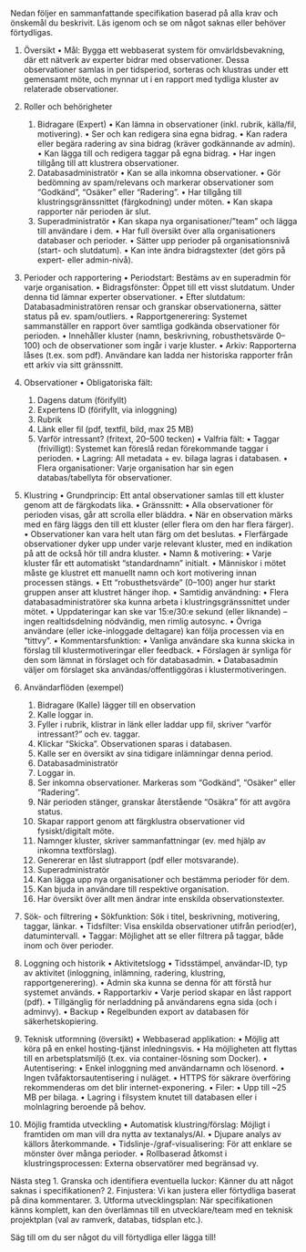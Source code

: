 Nedan följer en sammanfattande specifikation baserad på alla krav och önskemål du beskrivit. Läs igenom och se om något saknas eller behöver förtydligas.

1. Översikt
	•	Mål: Bygga ett webbaserat system för omvärldsbevakning, där ett nätverk av experter bidrar med observationer. Dessa observationer samlas in per tidsperiod, sorteras och klustras under ett gemensamt möte, och mynnar ut i en rapport med tydliga kluster av relaterade observationer.

2. Roller och behörigheter
	1.	Bidragare (Expert)
	•	Kan lämna in observationer (inkl. rubrik, källa/fil, motivering).
	•	Ser och kan redigera sina egna bidrag.
	•	Kan radera eller begära radering av sina bidrag (kräver godkännande av admin).
	•	Kan lägga till och redigera taggar på egna bidrag.
	•	Har ingen tillgång till att klustrera observationer.
	2.	Databasadministratör
	•	Kan se alla inkomna observationer.
	•	Gör bedömning av spam/relevans och markerar observationer som “Godkänd”, “Osäker” eller “Radering”.
	•	Har tillgång till klustringsgränssnittet (färgkodning) under möten.
	•	Kan skapa rapporter när perioden är slut.
	3.	Superadministratör
	•	Kan skapa nya organisationer/”team” och lägga till användare i dem.
	•	Har full översikt över alla organisationers databaser och perioder.
	•	Sätter upp perioder på organisationsnivå (start- och slutdatum).
	•	Kan inte ändra bidragstexter (det görs på expert- eller admin-nivå).

3. Perioder och rapportering
	•	Periodstart: Bestäms av en superadmin för varje organisation.
	•	Bidragsfönster: Öppet till ett visst slutdatum. Under denna tid lämnar experter observationer.
	•	Efter slutdatum: Databasadministratören rensar och granskar observationerna, sätter status på ev. spam/outliers.
	•	Rapportgenerering: Systemet sammanställer en rapport över samtliga godkända observationer för perioden.
	•	Innehåller kluster (namn, beskrivning, robusthetsvärde 0–100) och de observationer som ingår i varje kluster.
	•	Arkiv: Rapporterna låses (t.ex. som pdf). Användare kan ladda ner historiska rapporter från ett arkiv via sitt gränssnitt.

4. Observationer
	•	Obligatoriska fält:
	1.	Dagens datum (förifyllt)
	2.	Expertens ID (förifyllt, via inloggning)
	3.	Rubrik
	4.	Länk eller fil (pdf, textfil, bild, max 25 MB)
	5.	Varför intressant? (fritext, 20–500 tecken)
	•	Valfria fält:
	•	Taggar (frivilligt): Systemet kan föreslå redan förekommande taggar i perioden.
	•	Lagring: All metadata + ev. bilaga lagras i databasen.
	•	Flera organisationer: Varje organisation har sin egen databas/tabellyta för observationer.

5. Klustring
	•	Grundprincip: Ett antal observationer samlas till ett kluster genom att de färgkodats lika.
	•	Gränssnitt:
	•	Alla observationer för perioden visas, går att scrolla eller bläddra.
	•	När en observation märks med en färg läggs den till ett kluster (eller flera om den har flera färger).
	•	Observationer kan vara helt utan färg om det beslutas.
	•	Flerfärgade observationer dyker upp under varje relevant kluster, med en indikation på att de också hör till andra kluster.
	•	Namn & motivering:
	•	Varje kluster får ett automatiskt “standardnamn” initialt.
	•	Människor i mötet måste ge klustret ett manuellt namn och kort motivering innan processen stängs.
	•	Ett “robusthetsvärde” (0–100) anger hur starkt gruppen anser att klustret hänger ihop.
	•	Samtidig användning:
	•	Flera databasadministratörer ska kunna arbeta i klustringsgränssnittet under mötet.
	•	Uppdateringar kan ske var 15:e/30:e sekund (eller liknande) – ingen realtidsdelning nödvändig, men rimlig autosync.
	•	Övriga användare (eller icke-inloggade deltagare) kan följa processen via en “tittvy”.
	•	Kommentarsfunktion:
	•	Vanliga användare ska kunna skicka in förslag till klustermotiveringar eller feedback.
	•	Förslagen är synliga för den som lämnat in förslaget och för databasadmin.
	•	Databasadmin väljer om förslaget ska användas/offentliggöras i klustermotiveringen.

6. Användarflöden (exempel)
	1.	Bidragare (Kalle) lägger till en observation
	1.	Kalle loggar in.
	2.	Fyller i rubrik, klistrar in länk eller laddar upp fil, skriver “varför intressant?” och ev. taggar.
	3.	Klickar “Skicka”. Observationen sparas i databasen.
	4.	Kalle ser en översikt av sina tidigare inlämningar denna period.
	2.	Databasadministratör
	1.	Loggar in.
	2.	Ser inkomna observationer. Markeras som “Godkänd”, “Osäker” eller “Radering”.
	3.	När perioden stänger, granskar återstående “Osäkra” för att avgöra status.
	4.	Skapar rapport genom att färgklustra observationer vid fysiskt/digitalt möte.
	5.	Namnger kluster, skriver sammanfattningar (ev. med hjälp av inkomna textförslag).
	6.	Genererar en låst slutrapport (pdf eller motsvarande).
	3.	Superadministratör
	1.	Kan lägga upp nya organisationer och bestämma perioder för dem.
	2.	Kan bjuda in användare till respektive organisation.
	3.	Har översikt över allt men ändrar inte enskilda observationstexter.

7. Sök- och filtrering
	•	Sökfunktion: Sök i titel, beskrivning, motivering, taggar, länkar.
	•	Tidsfilter: Visa enskilda observationer utifrån period(er), datumintervall.
	•	Taggar: Möjlighet att se eller filtrera på taggar, både inom och över perioder.

8. Loggning och historik
	•	Aktivitetslogg
	•	Tidsstämpel, användar-ID, typ av aktivitet (inloggning, inlämning, radering, klustring, rapportgenerering).
	•	Admin ska kunna se denna för att förstå hur systemet används.
	•	Rapportarkiv
	•	Varje period skapar en låst rapport (pdf).
	•	Tillgänglig för nerladdning på användarens egna sida (och i adminvy).
	•	Backup
	•	Regelbunden export av databasen för säkerhetskopiering.

9. Teknisk utformning (översikt)
	•	Webbaserad applikation:
	•	Möjlig att köra på en enkel hosting-tjänst inledningsvis.
	•	Ha möjligheten att flyttas till en arbetsplatsmiljö (t.ex. via container-lösning som Docker).
	•	Autentisering:
	•	Enkel inloggning med användarnamn och lösenord.
	•	Ingen tvåfaktorsautentisering i nuläget.
	•	HTTPS för säkrare överföring rekommenderas om det blir internet-exponering.
	•	Filer:
	•	Upp till ~25 MB per bilaga.
	•	Lagring i filsystem knutet till databasen eller i molnlagring beroende på behov.

10. Möjlig framtida utveckling
	•	Automatisk klustring/förslag: Möjligt i framtiden om man vill dra nytta av textanalys/AI.
	•	Djupare analys av källors återkommande.
	•	Tidslinje-/graf-visualisering: För att enklare se mönster över många perioder.
	•	Rollbaserad åtkomst i klustringsprocessen: Externa observatörer med begränsad vy.

Nästa steg
	1.	Granska och identifiera eventuella luckor: Känner du att något saknas i specifikationen?
	2.	Finjustera: Vi kan justera eller förtydliga baserat på dina kommentarer.
	3.	Utforma utvecklingsplan: När specifikationen känns komplett, kan den överlämnas till en utvecklare/team med en teknisk projektplan (val av ramverk, databas, tidsplan etc.).

Säg till om du ser något du vill förtydliga eller lägga till!